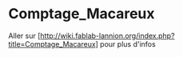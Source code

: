 # Comptage_Macareux
Aller sur 
[http://wiki.fablab-lannion.org/index.php?title=Comptage_Macareux]
pour plus d'infos
